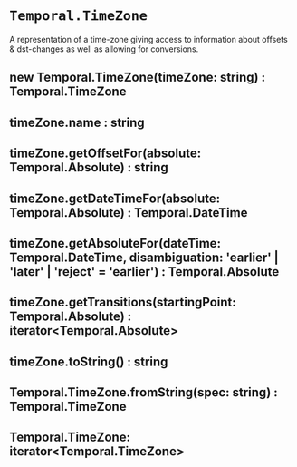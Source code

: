# `Temporal.TimeZone`

A representation of a time-zone giving access to information about offsets & dst-changes as well as allowing for conversions.


## new Temporal.TimeZone(timeZone: string) : Temporal.TimeZone

## timeZone.name : string

## timeZone.getOffsetFor(absolute: Temporal.Absolute) : string

## timeZone.getDateTimeFor(absolute: Temporal.Absolute) : Temporal.DateTime

## timeZone.getAbsoluteFor(dateTime: Temporal.DateTime, disambiguation: 'earlier' | 'later' | 'reject' = 'earlier') : Temporal.Absolute

## timeZone.getTransitions(startingPoint: Temporal.Absolute) : iterator<Temporal.Absolute>

## timeZone.toString() : string

## Temporal.TimeZone.fromString(spec: string) : Temporal.TimeZone

## Temporal.TimeZone: iterator<Temporal.TimeZone>
